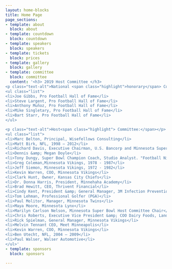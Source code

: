 ```yaml
---
layout: home-blocks
title: Home Page
page_sections:
- template: about
  block: about
- template: countdown
  block: countdown
- template: speakers
  block: speakers
- template: tickets
  block: prices
- template: gallery
  block: gallery
- template: committee
  block: committee
  content: '<h3> 2019 Host Committee </h3>
<p class="text-alt">National <span class="highlight">honorary</span> Co-Chairmen:</p>
<ul class="list">
<li>Joe Gibbs, Pro Football Hall of Fame</li>
<li>Steve Largent, Pro Football Hall of Fame</li>
<li>Anthony Muñoz, Pro Football Hall of Fame</li>
<li>Mike Singletary, Pro Football Hall of Fame</li>
<li>Bart Starr, Pro Football Hall of Fame</li>
</ul>

<p class="text-alt">Host<span class="highlight"> Committee:</span></p>
<ul class="list">
<li>Marc Belton, Principal, Wisefellows Consulting</li>
<li>Matt Birk, NFL, 1998 – 2012</li>
<li>Richard Davis, Executive Chairman, U.S. Bancorp and Minnesota Super Bowl Host Committee Chair</li>
<li>Dennis &amp; Megan Doyle</li>
<li>Tony Dungy, Super Bowl Champion Coach, Studio Analyst. "Football Night in America" &amp; "Thursday Night Football"</li>
<li>Greg Coleman,Minnesota Vikings, 1978 - 1987</li>
<li>Jeff Siemon, Minnesota Vikings, 1972 - 1982</li>
<li>Kevin Warren, COO, Minnesota Vikings</li>
<li>Clark Hunt, Owner, Kansas City Chiefs</li>
<li>Dr. Donna Harris, President, Minnehaha Academy</li>
<li>Brad Hewitt, CEO, Thrivent Financial</li>
<li>Cindy Kent, President &amp; General Manager, 3M Infection Prevention Division</li>
<li>Tom Lehman, Professional Golfer (PGA)</li>
<li>Paul Molitor, Manager, Minnesota Twins</li>
<li>Maya Moore, Minnesota Lynx</li>
<li>Marilyn Carlson Nelson, Minnesota Super Bowl Host Committee Chair</li>
<li>Chris Roberts, Executive Vice President &amp; COO Dairy Foods, Land O’Lakes, Inc.</li>
<li>Rick Spielman, General Manager, Minnesota Vikings</li>
<li>Melvin Tennant CEO, Meet Minneapolis</li>
<li>Kevin Warren, COO, Minnesota Vikings</li>
<li>Ben Utecht, NFL, 2004 – 2009</li>
<li>Paul Walser, Walser Automotive</li>
</ul>'
- template: sponsors
  block: sponsors

---
```

